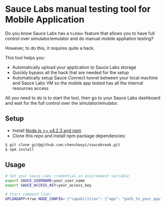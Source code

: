 # Sauce Labs manual testing tool for Mobile Application

Do you know Sauce Labs has a `hidden` feature that allows you to have
full control over simulator/emulator and do
manual mobile appliation testing?

However, to do this, it requires quite a hack.

This tool helps you:
- Automatically upload your application to Sauce Labs storage
- Quickly bypass all the hack that are needed for the setup
- Automatically setup Sauce Connect tunnel between your local machine and Sauce Labs VM so the mobile app tested has all the internal resources access

All you need to do is to start the tool, then go to your Sauce Labs dashboard and wait for the full control
over the simulator/emulator.

## Setup

* Install [Node.js >= v4.2.3 and npm](http://nodejs.org/)
* Clone this repo and install npm package dependencies:
```bash
$ git clone git@github.com:chenchaoyi/saucebreak.git
$ npm install
```

## Usage

```bash
# Set your Sauce Labs credential in environment variable
export SAUCE_USERNAME=your_user_name
export SAUCE_ACCESS_KEY=your_access_key

# Start command line:
UPLOADAPP=true NODE_CONFIG='{"capabilities": {"app": "path_to_your_app"}}' ./node_modules/.bin/magellan --browsers=iphone_9_3_iOS_iPhone_Simulator

```

